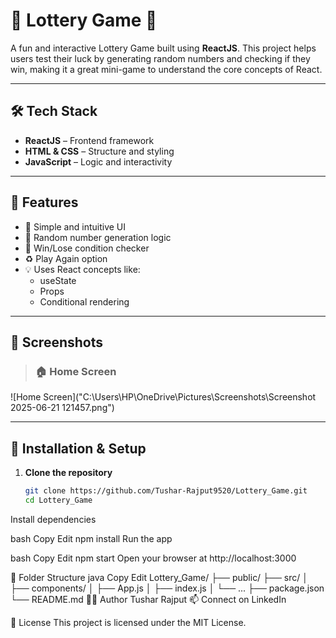 # 🎲 Lottery Game 🎲

A fun and interactive Lottery Game built using **ReactJS**. This project helps users test their luck by generating random numbers and checking if they win, making it a great mini-game to understand the core concepts of React.

---

## 🛠️ Tech Stack

- **ReactJS** – Frontend framework
- **HTML & CSS** – Structure and styling
- **JavaScript** – Logic and interactivity

---

## 🚀 Features

- 🎰 Simple and intuitive UI
- 🔢 Random number generation logic
- 🎉 Win/Lose condition checker
- ♻️ Play Again option
- 💡 Uses React concepts like:
  - useState
  - Props
  - Conditional rendering

---

## 📸 Screenshots

 
> ### 🏠 Home Screen
![Home Screen]("C:\Users\HP\OneDrive\Pictures\Screenshots\Screenshot 2025-06-21 121457.png")

---

## 🔧 Installation & Setup

1. **Clone the repository**
   ```bash
   git clone https://github.com/Tushar-Rajput9520/Lottery_Game.git
   cd Lottery_Game
Install dependencies

bash
Copy
Edit
npm install
Run the app

bash
Copy
Edit
npm start
Open your browser at http://localhost:3000

📁 Folder Structure
java
Copy
Edit
Lottery_Game/
├── public/
├── src/
│   ├── components/
│   ├── App.js
│   ├── index.js
│   └── ...
├── package.json
└── README.md
🙋‍♂️ Author
Tushar Rajput
📫 Connect on LinkedIn

📃 License
This project is licensed under the MIT License.

